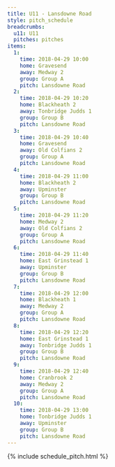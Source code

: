 ```yaml
---
title: U11 - Lansdowne Road
style: pitch_schedule
breadcrumbs:
  u11: U11
  pitches: pitches
items:
  1:
    time: 2018-04-29 10:00
    home: Gravesend
    away: Medway 2
    group: Group A
    pitch: Lansdowne Road
  2:
    time: 2018-04-29 10:20
    home: Blackheath 2
    away: Tonbridge Judds 1
    group: Group B
    pitch: Lansdowne Road
  3:
    time: 2018-04-29 10:40
    home: Gravesend
    away: Old Colfians 2
    group: Group A
    pitch: Lansdowne Road
  4:
    time: 2018-04-29 11:00
    home: Blackheath 2
    away: Upminster
    group: Group B
    pitch: Lansdowne Road
  5:
    time: 2018-04-29 11:20
    home: Medway 2
    away: Old Colfians 2
    group: Group A
    pitch: Lansdowne Road
  6:
    time: 2018-04-29 11:40
    home: East Grinstead 1
    away: Upminster
    group: Group B
    pitch: Lansdowne Road
  7:
    time: 2018-04-29 12:00
    home: Blackheath 1
    away: Medway 2
    group: Group A
    pitch: Lansdowne Road
  8:
    time: 2018-04-29 12:20
    home: East Grinstead 1
    away: Tonbridge Judds 1
    group: Group B
    pitch: Lansdowne Road
  9:
    time: 2018-04-29 12:40
    home: Cranbrook 2
    away: Medway 2
    group: Group A
    pitch: Lansdowne Road
  10:
    time: 2018-04-29 13:00
    home: Tonbridge Judds 1
    away: Upminster
    group: Group B
    pitch: Lansdowne Road
---
```


{% include schedule_pitch.html %}
